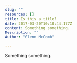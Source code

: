 ```yaml
---
slug: ""
resources: []
title: Is this a title?
date: 2017-03-20T10:10:44.177Z
content: Something something.
Description: ""
Author: "Glenn McComb"

---
```


Something something.